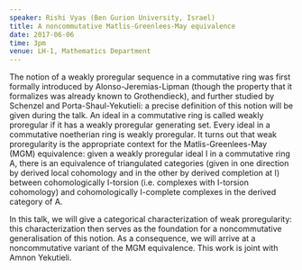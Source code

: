 ```yaml
---
speaker: Rishi Vyas (Ben Gurion University, Israel)
title: A noncommutative Matlis-Greenlees-May equivalence
date: 2017-06-06
time: 3pm
venue: LH-1, Mathematics Department
---
```

The notion of a weakly proregular sequence in a commutative ring was first
formally introduced by Alonso-Jeremias-Lipman (though the property that it
formalizes was already known to Grothendieck), and further studied by
Schenzel and Porta-Shaul-Yekutieli: a precise definition of this notion
will be given during the talk. An ideal in a commutative ring is called
weakly proregular if it has a weakly proregular generating set.  Every
ideal in a commutative noetherian ring is weakly proregular.
It turns out that weak proregularity is the appropriate context for the
Matlis-Greenlees-May (MGM) equivalence: given a weakly proregular ideal I
in a commutative ring A, there is an equivalence of triangulated
categories (given in one direction by derived local cohomology and in the
other by derived completion at I) between cohomologically I-torsion (i.e.
complexes with I-torsion cohomology) and cohomologically I-complete
complexes in the derived category of A.

In this talk, we will give a categorical characterization of weak
proregularity: this characterization then serves as the foundation for a
noncommutative generalisation of this notion. As a consequence, we will
arrive at a noncommutative variant of the MGM equivalence. This work is
joint with Amnon Yekutieli.

